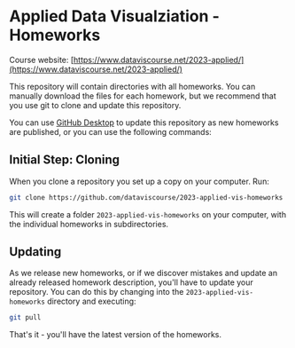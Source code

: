 # Applied Data Visualziation - Homeworks
Course website: [https://www.dataviscourse.net/2023-applied/](https://www.dataviscourse.net/2023-applied/)

This repository will contain directories with all homeworks. You can manually download the files for each homework, but we recommend that you use git to clone and update this repository.

You can use [GitHub Desktop](https://desktop.github.com/) to update this repository as new homeworks are published, or you can use the following commands:

## Initial Step: Cloning

When you clone a repository you set up a copy on your computer. Run:

```bash
git clone https://github.com/dataviscourse/2023-applied-vis-homeworks
```

This will create a folder `2023-applied-vis-homeworks` on your computer, with the individual homeworks in subdirectories.

## Updating

As we release new homeworks, or if we discover mistakes and update an already released homework description,  you'll have to update your repository. You can do this by changing into the `2023-applied-vis-homeworks` directory and executing:

```bash
git pull
```

That's it - you'll have the latest version of the homeworks. 
